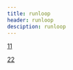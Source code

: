```yaml
---
title: runloop
header: runloop
desciption: runloop
---
```


[11](https://blog.ibireme.com/2015/05/18/runloop/)

[22](http://www.jianshu.com/p/d260d18dd551)
